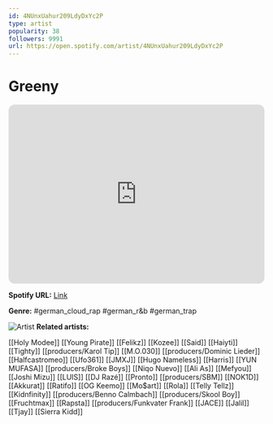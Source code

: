 ```yaml
---
id: 4NUnxUahur209LdyDxYc2P
type: artist
popularity: 38
followers: 9991
url: https://open.spotify.com/artist/4NUnxUahur209LdyDxYc2P
---
```

# Greeny

<iframe style="border-radius:12px" src="https://open.spotify.com/embed/artist/4NUnxUahur209LdyDxYc2P" width="100%" height="352" frameBorder="0" allowfullscreen="" allow="autoplay; clipboard-write; encrypted-media; fullscreen; picture-in-picture" loading="lazy"></iframe>

**Spotify URL:** [Link](https://open.spotify.com/artist/4NUnxUahur209LdyDxYc2P)

**Genre:**  #german_cloud_rap #german_r&b #german_trap

![Artist](https://i.scdn.co/image/ab6761610000e5ebb6485e4ba83ead35de3f8e4b)
**Related artists:**

[[Holy Modee]]
[[Young Pirate]]
[[Felikz]]
[[Kozee]]
[[Said]]
[[Haiyti]]
[[Tighty]]
[[producers/Karol Tip]]
[[M.O.030]]
[[producers/Dominic Lieder]]
[[Halfcastromeo]]
[[Ufo361]]
[[JMXJ]]
[[Hugo Nameless]]
[[Harris]]
[[YUN MUFASA]]
[[producers/Broke Boys]]
[[Niqo Nuevo]]
[[Ali As]]
[[Mefyou]]
[[Joshi Mizu]]
[[LUIS]]
[[DJ Razé]]
[[Pronto]]
[[producers/SBM]]
[[NOK1D]]
[[Akkurat]]
[[Ratifo]]
[[OG Keemo]]
[[Mo$art]]
[[Rola]]
[[Telly Tellz]]
[[Kidnfinity]]
[[producers/Benno Calmbach]]
[[producers/Skool Boy]]
[[Fruchtmax]]
[[Rapsta]]
[[producers/Funkvater Frank]]
[[JACE]]
[[Jalil]]
[[Tjay]]
[[Sierra Kidd]]
